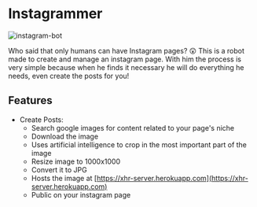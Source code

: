 # Instagrammer

![instagram-bot](https://user-images.githubusercontent.com/72868196/199066022-15862310-1046-4a11-b93d-cfe0f0e470f0.png)

Who said that only humans can have Instagram pages? 😲 This is a robot made to create and manage an instagram page. With him the process is very simple because when he finds it necessary he will do everything he needs, even create the posts for you!

## Features

- Create Posts:
  - Search google images for content related to your page's niche
  - Download the image
  - Uses artificial intelligence to crop in the most important part of the image
  - Resize image to 1000x1000
  - Convert it to JPG
  - Hosts the image at [https://xhr-server.herokuapp.com](https://xhr-server.herokuapp.com)
  - Public on your instagram page
